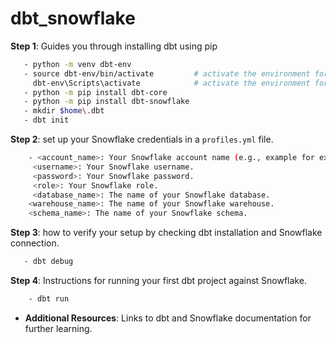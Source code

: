 # dbt_snowflake
**Step 1**: Guides you through installing dbt using pip 
```bash
   - python -m venv dbt-env
   - source dbt-env/bin/activate         # activate the environment for Mac and Linux OR
     dbt-env\Scripts\activate            # activate the environment for Windows
   - python -m pip install dbt-core
   - python -m pip install dbt-snowflake
   - mkdir $home\.dbt
   - dbt init
```
**Step 2**:  set up your Snowflake credentials in a `profiles.yml` file.
```bash
    - <account_name>: Your Snowflake account name (e.g., example for example.snowflakecomputing.com).
     <username>: Your Snowflake username.
     <password>: Your Snowflake password.
     <role>: Your Snowflake role.
     <database_name>: The name of your Snowflake database.
    <warehouse_name>: The name of your Snowflake warehouse.
    <schema_name>: The name of your Snowflake schema.
```
**Step 3**:  how to verify your setup by checking dbt installation and Snowflake connection.
   ```bash
      - dbt debug
```
**Step 4**: Instructions for running your first dbt project against Snowflake.
```bash
    - dbt run
  ```


- **Additional Resources**: Links to dbt and Snowflake documentation for further learning.


